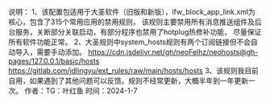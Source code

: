 说明：
1、该配置包适用于大圣软件（旧版和新版），ifw_block_app_link.xml为核心，包含了315个常用应用的禁用规则，
该规则主要禁用所有消息推送组件及后台服务，关断部分关联启动，有部分程序也禁用了hotplug热修补功能，
尽量保证所有软件功能正常。
2、大圣规则中system_hosts规则有两个订阅链接但不会自动导入，需要手动添加。
https://cdn.jsdelivr.net/gh/neoFelhz/neohosts@gh-pages/127.0.0.1/basic/hosts
https://gitlab.com/jdlingyu/ext_rules/raw/main/hosts/hosts
3、该规则我目前自用，如果遇到了其他问题可以反馈。规则不经常更新，大概半年到一年更新一次。
作者：TG：叶红鱼 时间：2024-1-7
